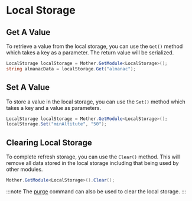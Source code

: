 # Local Storage

## Get A Value

To retrieve a value from the local storage, you can use the `Get()` method which takes a key as a parameter. The return value will be serialized.

```csharp
LocalStorage localStorage = Mother.GetModule<LocalStorage>();
string almanacData = localStorage.Get("almanac");
```

## Set A Value
To store a value in the local storage, you can use the `Set()` method which takes a key and a value as parameters.

```csharp
LocalStorage localStorage = Mother.GetModule<LocalStorage>();
localStorage.Set("minAltitute", "50");
```

## Clearing Local Storage

To complete refresh storage, you can use the `Clear()` method. This will remove all data stored in the local storage including that being used by other modules.

```csharp
Mother.GetModule<LocalStorage>().Clear();
```

:::note
The [purge](../../../IngameScript/CommandCheatsheet.md#purge) command can also be used to clear the local storage.
:::